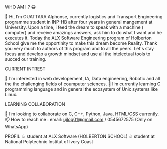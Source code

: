 WHO AM I ? 😀
  
  👋 Hi, I’m OUATTARA Alphonse, currently logistics and Transport
  Engineering programme student in INP-HB after four years in general 
  mangement at University. Upon a time, i feed the dream to speak 
  with a machine ( computer) and receive amazings answers, ask him to do 
  what I want and he executes it. Today the ALX Software Engineering program 
  of Holberton School give me the opportinity to make this dream become
  Reality. Thank you very much to authors of this program and to all the peers. 
  Let's stay focus and develop a growth mindset and use all the intelectual tools 
  to succed our training.

CURRENT INTREST 

  👀 I’m interested in web developement, IA, Data engineering, Robotic and all the 
  the challenging fields of coumputer sciences.
  🌱 I’m currently learning C programming language and in general the ecosystem of 
  Unix systems like Linux.
 
LEARNING COLLABORATION

  💞️ I’m looking to collaborate on C, C++, Python, Java, HTML/CSS currently.
  📫 How to reach me : email: ujlog01@gmail.com / 0545672575 (Only on WhatsApp)

PROFIL
  ♧ student at ALX Software (HOLBERTON SCHOOL) 
  ♧ student at National Polytechnic Institut of Ivory Coast 

  
<!---
Robotoalpha/Robotoalpha is a ✨ special ✨ repository because its `README.md` (this file) appears on your GitHub profile.
You can click the Preview link to take a look at your changes.
--->
